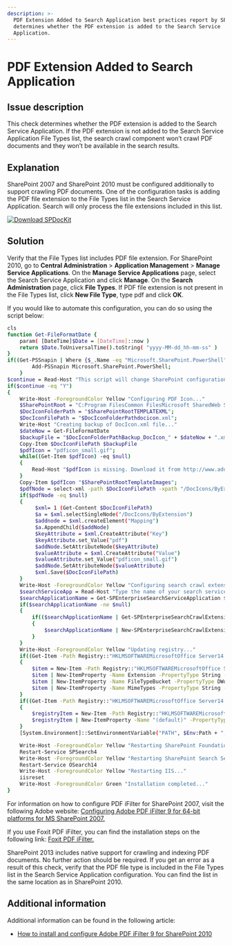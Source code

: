 ```yaml
---
description: >-
  PDF Extension Added to Search Application best practices report by SPDocKit
  determines whether the PDF extension is added to the Search Service
  Application.
---
```


# PDF Extension Added to Search Application

## Issue description

This check determines whether the PDF extension is added to the Search Service Application. If the PDF extension is not added to the Search Service Application File Types list, the search crawl component won’t crawl PDF documents and they won’t be available in the search results.

## Explanation

SharePoint 2007 and SharePoint 2010 must be configured additionally to support crawling PDF documents. One of the configuration tasks is adding the PDF file extension to the File Types list in the Search Service Application. Search will only process the file extensions included in this list.

[![Download SPDocKit](../../.gitbook/assets/spdockit\_download.png)](http://bit.ly/2US0Zna)

## Solution

Verify that the File Types list includes PDF file extension. For SharePoint 2010, go to **Central Administration** > **Application Management** > **Manage Service Applications**. On the **Manage Service Applications** page, select the Search Service Application and click **Manage**. On the **Search Administration** page, click **File Types**. If PDF file extension is not present in the File Types list, click **New File Type**, type pdf and click **OK**.

If you would like to automate this configuration, you can do so using the script below:

```bash
cls
function Get-FileFormatDate {
    param( [DateTime]$Date = [DateTime]::now )
    return $Date.ToUniversalTime().toString( "yyyy-MM-dd_hh-mm-ss" )
}
if((Get-PSSnapin | Where {$_.Name -eq "Microsoft.SharePoint.PowerShell"}) -eq $null) {
        Add-PSSnapin Microsoft.SharePoint.PowerShell;
    }
$continue = Read-Host "This script will change SharePoint configuration files, registry and will restart your IIS! Would you like to continue (Y/N)"
if($continue -eq "Y")
{
    Write-Host -ForegroundColor Yellow "Configuring PDF Icon..."
    $SharePointRoot = "C:Program FilesCommon FilesMicrosoft SharedWeb Server Extensions14";
    $DocIconFolderPath = "$SharePointRootTEMPLATEXML";
    $DocIconFilePath = "$DocIconFolderPathdocicon.xml";
    Write-Host "Creating backup of DocIcon.xml file..."
    $dateNow = Get-FileFormatDate
    $backupFile = "$DocIconFolderPathBackup_DocIcon_" + $dateNow + ".xml"
    Copy-Item $DocIconFilePath $backupFile
    $pdfIcon = "pdficon_small.gif";
    while((Get-Item $pdfIcon) -eq $null)
    {
        Read-Host "$pdfIcon is missing. Download it from http://www.adobe.com/misc/linking.html and place it to this folder. Press any key to continue...";
    }
    Copy-Item $pdfIcon "$SharePointRootTemplateImages";
    $pdfNode = select-xml -path $DocIconFilePath -xpath "/DocIcons/ByExtension/Mapping[@Key='pdf']" | select-object -expandProperty Node
    if($pdfNode -eq $null)
    {
         $xml= 1 (Get-Content $DocIconFilePath)
         $a = $xml.selectSingleNode("/DocIcons/ByExtension")
         $addnode = $xml.createElement("Mapping")
         $a.AppendChild($addNode)
         $keyAttribute = $xml.CreateAttribute("Key")
         $keyAttribute.set_Value("pdf")
         $addNode.SetAttributeNode($keyAttribute)
         $valueAttribute = $xml.CreateAttribute("Value")
         $valueAttribute.set_Value("pdficon_small.gif")
         $addNode.SetAttributeNode($valueAttribute)
         $xml.Save($DocIconFilePath)
    }
    Write-Host -ForegroundColor Yellow "Configuring search crawl extension..."
    $searchServiceApp = Read-Host "Type the name of your search service application (e.g. Search Service Application)"
    $searchApplicationName = Get-SPEnterpriseSearchServiceApplication $searchServiceApp
    if($searchApplicationName -ne $null)
    {
        if(($searchApplicationName | Get-SPEnterpriseSearchCrawlExtension "pdf") -eq $null)
        {
            $searchApplicationName | New-SPEnterpriseSearchCrawlExtension "pdf"
        }
    }
    Write-Host -ForegroundColor Yellow "Updating registry..."
    if((Get-Item -Path Registry::"HKLMSOFTWAREMicrosoftOffice Server14.0SearchSetupFilters.pdf") -eq $null)
    {
        $item = New-Item -Path Registry::"HKLMSOFTWAREMicrosoftOffice Server14.0SearchSetupFilters.pdf"
        $item | New-ItemProperty -Name Extension -PropertyType String -Value "pdf"
        $item | New-ItemProperty -Name FileTypeBucket -PropertyType DWord -Value 1
        $item | New-ItemProperty -Name MimeTypes -PropertyType String -Value "application/pdf"
    }
    if((Get-Item -Path Registry::"HKLMSOFTWAREMicrosoftOffice Server14.0SearchSetupContentIndexCommonFiltersExtension.pdf") -eq $null)
    {
        $registryItem = New-Item -Path Registry::"HKLMSOFTWAREMicrosoftOffice Server14.0SearchSetupContentIndexCommonFiltersExtension.pdf";
        $registryItem | New-ItemProperty -Name "(default)" -PropertyType String -Value "{E8978DA6-047F-4E3D-9C78-CDBE46041603}"
    }
    [System.Environment]::SetEnvironmentVariable("PATH", $Env:Path + ";C:Program FilesAdobeAdobe PDF iFilter 9 for 64-bit platformsbin", "Machine")

    Write-Host -ForegroundColor Yellow "Restarting SharePoint Foundation Search Service..."
    Restart-Service SPSearch4
    Write-Host -ForegroundColor Yellow "Restarting SharePoint Search Service..."
    Restart-Service OSearch14
    Write-Host -ForegroundColor Yellow "Restarting IIS..."
    iisreset
    Write-Host -ForegroundColor Green "Installation completed..."
}
```

For information on how to configure PDF iFilter for SharePoint 2007, visit the following Adobe website: [Configuring Adobe PDF iFilter 9 for 64-bit platforms for MS SharePoint 2007.](http://www.adobe.com/special/acrobat/configuring\_pdf\_ifilter\_for\_ms\_sharepoint\_2007.pdf)

If you use Foxit PDF iFilter, you can find the installation steps on the following link: [Foxit PDF iFilter.](https://www.foxitsoftware.com/products/pdf-ifilter/)

SharePoint 2013 includes native support for crawling and indexing PDF documents. No further action should be required. If you get an error as a result of this check, verify that the PDF file type is included in the File Types list in the Search Service Application configuration. You can find the list in the same location as in SharePoint 2010.

## Additional information

Additional information can be found in the following article:

* [How to install and configure Adobe PDF iFilter 9 for SharePoint 2010](https://social.technet.microsoft.com/Forums/en-US/a3af82eb-cb53-478f-ae13-b8f3ee95fd54/configure-pdf-ifilter-v9-for-sharepoint-2010?forum=sharepointadminprevious)
